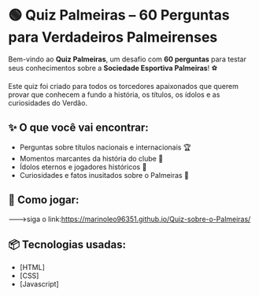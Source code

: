 # 🟢 Quiz Palmeiras – 60 Perguntas para Verdadeiros Palmeirenses

Bem-vindo ao **Quiz Palmeiras**, um desafio com **60 perguntas** para testar seus conhecimentos sobre a **Sociedade Esportiva Palmeiras**! ⚽️

Este quiz foi criado para todos os torcedores apaixonados que querem provar que conhecem a fundo a história, os títulos, os ídolos e as curiosidades do Verdão.

## ✨ O que você vai encontrar:
- Perguntas sobre títulos nacionais e internacionais 🏆  
- Momentos marcantes da história do clube 📖  
- Ídolos eternos e jogadores históricos 👑  
- Curiosidades e fatos inusitados sobre o Palmeiras 💚  

## 🚀 Como jogar:
--->siga o link:https://marinoleo96351.github.io/Quiz-sobre-o-Palmeiras/

## 📦 Tecnologias usadas:
- [HTML]
- [CSS]
- [Javascript]
